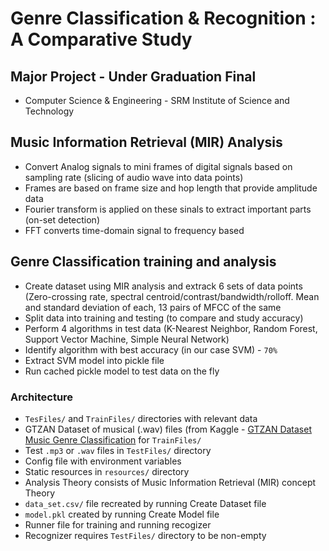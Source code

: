 # Genre Classification & Recognition : A Comparative Study

## Major Project - Under Graduation Final 

- Computer Science & Engineering - SRM Institute of Science and Technology

## Music Information Retrieval (MIR) Analysis

* Convert Analog signals to mini frames of digital signals based on sampling rate (slicing of audio wave into data points)
* Frames are based on frame size and hop length that provide amplitude data
* Fourier transform is applied on these sinals to extract important parts (on-set detection)
* FFT converts time-domain signal to frequency based

## Genre Classification training and analysis

* Create dataset using MIR analysis and extrack 6 sets of data points (Zero-crossing rate, spectral centroid/contrast/bandwidth/rolloff. Mean and standard deviation of each, 13 pairs of MFCC of the same
* Split data into training and testing (to compare and study accuracy)
* Perform 4 algorithms in test data (K-Nearest Neighbor, Random Forest, Support Vector Machine, Simple Neural Network)
* Identify algorithm with best accuracy (in our case SVM) - `70%`
* Extract SVM model into pickle file
* Run cached pickle model to test data on the fly

### Architecture

* `TesFiles/` and `TrainFiles/` directories with relevant data
* GTZAN Dataset of musical (.wav) files (from Kaggle - [GTZAN Dataset Music Genre Classification](https://www.kaggle.com/datasets/andradaolteanu/gtzan-dataset-music-genre-classification) for `TrainFiles/`
* Test `.mp3` or `.wav` files in `TestFiles/` directory
* Config file with environment variables
* Static resources in `resources/` directory
* Analysis Theory consists of Music Information Retrieval (MIR) concept Theory
* `data_set.csv/` file recreated by running Create Dataset file
* `model.pkl` created by running Create Model file
* Runner file for training and running recogizer
* Recognizer requires `TestFiles/` directory to be non-empty
